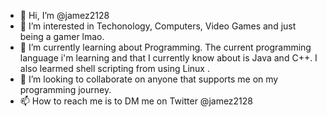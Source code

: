 - 👋 Hi, I’m @jamez2128
- 👀 I’m interested in Techonology, Computers, Video Games and just being a gamer lmao.
- 🌱 I’m currently learning about Programming. The current programming language i'm learning and that I currently know about is Java and C++. I also learmed shell scripting from using Linux .
- 💞️ I’m looking to collaborate on anyone that supports me on my programming journey.
- 📫 How to reach me is to DM me on Twitter @jamez2128

<!---
jamez2128/jamez2128 is a ✨ special ✨ repository because its `README.md` (this file) appears on your GitHub profile.
You can click the Preview link to take a look at your changes.
--->
